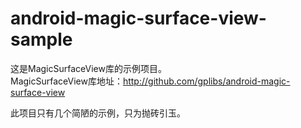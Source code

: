 # android-magic-surface-view-sample

这是MagicSurfaceView库的示例项目。<br/>
MagicSurfaceView库地址：<http://github.com/gplibs/android-magic-surface-view> <br/>

此项目只有几个简陋的示例，只为抛砖引玉。